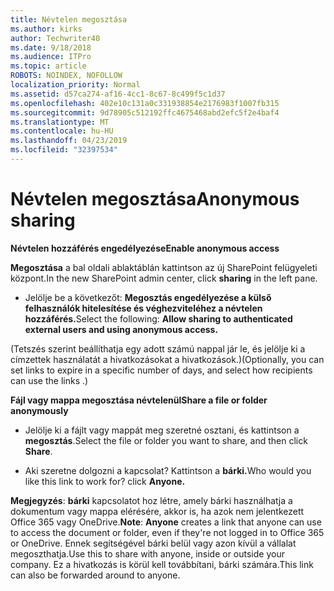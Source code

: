 ```yaml
---
title: Névtelen megosztása
ms.author: kirks
author: Techwriter40
ms.date: 9/18/2018
ms.audience: ITPro
ms.topic: article
ROBOTS: NOINDEX, NOFOLLOW
localization_priority: Normal
ms.assetid: d57ca274-af16-4cc1-8c67-8c499f5c1d37
ms.openlocfilehash: 402e10c131a0c331938854e2176983f1007fb315
ms.sourcegitcommit: 9d78905c512192ffc4675468abd2efc5f2e4baf4
ms.translationtype: MT
ms.contentlocale: hu-HU
ms.lasthandoff: 04/23/2019
ms.locfileid: "32397534"
---
```

# <a name="anonymous-sharing"></a><span data-ttu-id="ac269-102">Névtelen megosztása</span><span class="sxs-lookup"><span data-stu-id="ac269-102">Anonymous sharing</span></span>

 <span data-ttu-id="ac269-103">**Névtelen hozzáférés engedélyezése**</span><span class="sxs-lookup"><span data-stu-id="ac269-103">**Enable anonymous access**</span></span>
  
<span data-ttu-id="ac269-104">**Megosztása** a bal oldali ablaktáblán kattintson az új SharePoint felügyeleti központ.</span><span class="sxs-lookup"><span data-stu-id="ac269-104">In the new SharePoint admin center, click **sharing** in the left pane.</span></span> 
  
- <span data-ttu-id="ac269-105">Jelölje be a következőt: **Megosztás engedélyezése a külső felhasználók hitelesítése és véghezviteléhez a névtelen hozzáférés.**</span><span class="sxs-lookup"><span data-stu-id="ac269-105">Select the following: **Allow sharing to authenticated external users and using anonymous access.**</span></span>
  
<span data-ttu-id="ac269-106">(Tetszés szerint beállíthatja egy adott számú nappal jár le, és jelölje ki a címzettek használatát a hivatkozásokat a hivatkozások.)</span><span class="sxs-lookup"><span data-stu-id="ac269-106">(Optionally, you can set links to expire in a specific number of days, and select how recipients can use the links .)</span></span>
    
 <span data-ttu-id="ac269-107">**Fájl vagy mappa megosztása névtelenül**</span><span class="sxs-lookup"><span data-stu-id="ac269-107">**Share a file or folder anonymously**</span></span>
  
- <span data-ttu-id="ac269-108">Jelölje ki a fájlt vagy mappát meg szeretné osztani, és kattintson a **megosztás**.</span><span class="sxs-lookup"><span data-stu-id="ac269-108">Select the file or folder you want to share, and then click **Share**.</span></span> 
    
- <span data-ttu-id="ac269-109">Aki szeretne dolgozni a kapcsolat? Kattintson a **bárki.**</span><span class="sxs-lookup"><span data-stu-id="ac269-109">Who would you like this link to work for? click **Anyone.**</span></span>
  
 <span data-ttu-id="ac269-110">**Megjegyzés**: **bárki** kapcsolatot hoz létre, amely bárki használhatja a dokumentum vagy mappa elérésére, akkor is, ha azok nem jelentkezett Office 365 vagy OneDrive.</span><span class="sxs-lookup"><span data-stu-id="ac269-110">**Note**: **Anyone** creates a link that anyone can use to access the document or folder, even if they're not logged in to Office 365 or OneDrive.</span></span> <span data-ttu-id="ac269-111">Ennek segítségével bárki belül vagy azon kívül a vállalat megoszthatja.</span><span class="sxs-lookup"><span data-stu-id="ac269-111">Use this to share with anyone, inside or outside your company.</span></span> <span data-ttu-id="ac269-112">Ez a hivatkozás is körül kell továbbítani, bárki számára.</span><span class="sxs-lookup"><span data-stu-id="ac269-112">This link can also be forwarded around to anyone.</span></span> 
    

